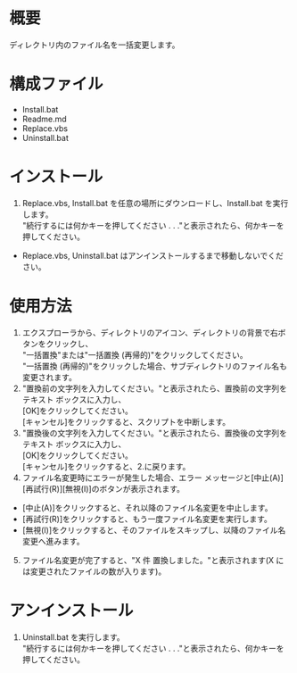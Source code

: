 # 概要
ディレクトリ内のファイル名を一括変更します。

# 構成ファイル
- Install.bat
- Readme.md
- Replace.vbs
- Uninstall.bat

# インストール
1. Replace.vbs, Install.bat を任意の場所にダウンロードし、Install.bat を実行します。<br>
"続行するには何かキーを押してください . . ."と表示されたら、何かキーを押してください。<br>
 - Replace.vbs, Uninstall.bat はアンインストールするまで移動しないでください。

# 使用方法
1. エクスプローラから、ディレクトリのアイコン、ディレクトリの背景で右ボタンをクリックし、<br>
"一括置換"または"一括置換 (再帰的)"をクリックしてください。<br>
"一括置換 (再帰的)"をクリックした場合、サブディレクトリのファイル名も変更されます。
2. "置換前の文字列を入力してください。"と表示されたら、置換前の文字列をテキスト ボックスに入力し、<br>
[OK]をクリックしてください。<br>
[キャンセル]をクリックすると、スクリプトを中断します。
3. "置換後の文字列を入力してください。"と表示されたら、置換後の文字列をテキスト ボックスに入力し、<br>
[OK]をクリックしてください。<br>
[キャンセル]をクリックすると、2.に戻ります。
4. ファイル名変更時にエラーが発生した場合、エラー メッセージと[中止(A)][再試行(R)][無視(I)]のボタンが表示されます。<br>
 - [中止(A)]をクリックすると、それ以降のファイル名変更を中止します。
 - [再試行(R)]をクリックすると、もう一度ファイル名変更を実行します。
 - [無視(I)]をクリックすると、そのファイルをスキップし、以降のファイル名変更へ進みます。
5. ファイル名変更が完了すると、"X 件 置換しました。"と表示されます(X には変更されたファイルの数が入ります)。

# アンインストール
1. Uninstall.bat を実行します。<br>
"続行するには何かキーを押してください . . ."と表示されたら、何かキーを押してください。
